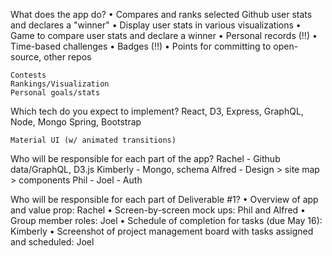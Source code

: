 What does the app do?
	• Compares and ranks selected Github user stats and declares a "winner"
	• Display user stats in various visualizations
	• Game to compare user stats and declare a winner
	• Personal records (!!)
	• Time-based challenges
	• Badges (!!)
	• Points for committing to open-source, other repos

	Contests
	Rankings/Visualization
	Personal goals/stats

Which tech do you expect to implement?
	React, D3, Express, GraphQL, Node, Mongo
	Spring, Bootstrap
	
	Material UI (w/ animated transitions)

Who will be responsible for each part of the app?
	Rachel - Github data/GraphQL, D3.js
	Kimberly - Mongo, schema
	Alfred - Design > site map > components
	Phil - 
	Joel - Auth

Who will be responsible for each part of Deliverable #1?
	• Overview of app and value prop: Rachel
	• Screen-by-screen mock ups: Phil and Alfred
	• Group member roles: Joel
	• Schedule of completion for tasks (due May 16): Kimberly
	• Screenshot of project management board with tasks assigned and scheduled: Joel

